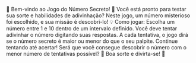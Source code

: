 🔢 Bem-vindo ao Jogo do Número Secreto! 🎉
Você está pronto para testar sua sorte e habilidades de adivinhação? Neste jogo, um número misterioso foi escolhido, e sua missão é descobri-lo!
💡 Como jogar:
Escolha um número entre 1 e 10 dentro de um intervalo definido. Você deve tentar adivinhar o número digitando suas respostas. A cada tentativa, o jogo dirá se o número secreto é maior ou menor do que o seu palpite. Continue tentando até acertar! Será que você consegue descobrir o número com o menor número de tentativas possível? 🎯 Boa sorte e divirta-se! 🚀
